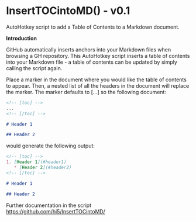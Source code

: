 # InsertTOCintoMD() - v0.1

AutoHotkey script to add a Table of Contents to a Markdown document.

**Introduction**

GitHub automatically inserts anchors into your Markdown files when browsing a 
GH repository. This AutoHotkey script inserts a table of contents into your
Markdown file - a table of contents can be updated by simply calling the script
again.

Place a marker in the document where you would like the table of contents to appear.
Then, a nested list of all the headers in the document will replace the marker. The 
marker defaults to <!-- [toc] --> [...] <!-- [/toc] --> so the following document:

   ```markdown
   <!-- [toc] -->
   ...
   <!-- [/toc] -->

   # Header 1

   ## Header 2
   ```

would generate the following output:

   ```markdown
   <!-- [toc] -->
   1. [Header 1](#header1)
      * [Header 2](#header2)
   <!-- [/toc] -->

   # Header 1

   ## Header 2
   ```

Further documentation in the script https://github.com/hi5/InsertTOCintoMD/
